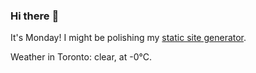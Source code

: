### Hi there :wave:

It's Monday! I might be polishing my [static site generator](https://github.com/bewuethr/pandoc-bash-blog).

Weather in Toronto: clear, at -0°C.
